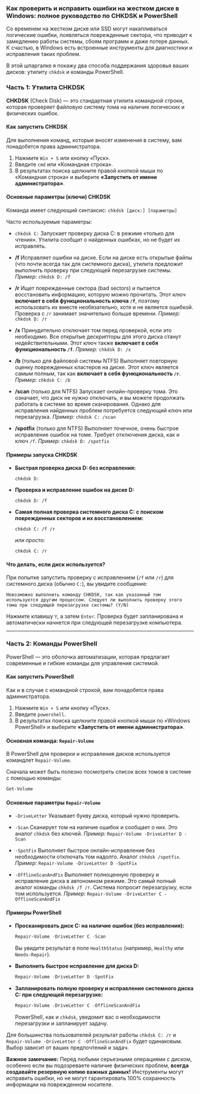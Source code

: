 ### Как проверить и исправить ошибки на жестком диске в Windows: полное руководство по CHKDSK и PowerShell

Со временем на жестком диске или SSD могут накапливаться логические ошибки, появляться поврежденные сектора, что приводит к замедлению работы системы, сбоям программ и даже потере данных. К счастью, в Windows есть встроенные инструменты для диагностики и исправления таких проблем.

В этой шпаргалке я покажу два способа поддержания здоровья ваших дисков: утилиту `chkdsk` и команды PowerShell.

### Часть 1: Утилита CHKDSK

**CHKDSK** (Check Disk) — это стандартная утилита командной строки, которая проверяет файловую систему тома на наличие логических и физических ошибок.

#### Как запустить CHKDSK

Для выполнения команд, которые вносят изменения в систему, вам понадобятся права администратора.

1.  Нажмите `Win + S` или кнопку «Пуск».
2.  Введите `cmd` или «Командная строка».
3.  В результатах поиска щелкните правой кнопкой мыши по «Командная строка» и выберите **«Запустить от имени администратора»**.

#### Основные параметры (ключи) CHKDSK

Команда имеет следующий синтаксис: `chkdsk [диск:] [параметры]`

Часто используемые параметры:

*   `chkdsk C:`
    Запускает проверку диска C: в режиме «только для чтения». Утилита сообщит о найденных ошибках, но не будет их исправлять.

*   **/f**
    Исправляет ошибки на диске. Если на диске есть открытые файлы (что почти всегда так для системного диска), утилита предложит выполнить проверку при следующей перезагрузке системы.
    *Пример:* `chkdsk D: /f`

*   **/r**
    Ищет поврежденные сектора (bad sectors) и пытается восстановить информацию, которую можно прочитать. Этот ключ **включает в себя функциональность ключа `/f`**, поэтому использовать их вместе необязательно, хотя и не является ошибкой. Проверка с `/r` занимает значительно больше времени.
    *Пример:* `chkdsk D: /r`

*   **/x**
    Принудительно отключает том перед проверкой, если это необходимо. Все открытые дескрипторы для этого диска станут недействительными. Этот ключ также **включает в себя функциональность `/f`**.
    *Пример:* `chkdsk D: /x`

*   **/b** (только для файловой системы NTFS)
    Выполняет повторную оценку поврежденных кластеров на диске. Этот ключ является самым полным, так как **включает в себя функциональность `/r`**.
    *Пример:* `chkdsk C: /b`

*   **/scan** (только для NTFS)
    Запускает онлайн-проверку тома. Это означает, что диск не нужно отключать, и вы можете продолжать работать в системе во время сканирования. Однако для исправления найденных проблем потребуется следующий ключ или перезагрузка.
    *Пример:* `chkdsk C: /scan`

*   **/spotfix** (только для NTFS)
    Выполняет точечное, очень быстрое исправление ошибок на томе. Требует отключения диска, как и ключ `/f`.
    *Пример:* `chkdsk D: /spotfix`

#### Примеры запуска CHKDSK

*   **Быстрая проверка диска D: без исправления:**
    ```
    chkdsk D:
    ```

*   **Проверка и исправление ошибок на диске D:**
    ```
    chkdsk D: /f
    ```

*   **Самая полная проверка системного диска C: с поиском поврежденных секторов и их восстановлением:**
    ```
    chkdsk C: /f /r
    ```
    *или просто:*
    ```
    chkdsk C: /r
    ```

#### Что делать, если диск используется?

При попытке запустить проверку с исправлением (`/f` или `/r`) для системного диска (обычно `C:`), вы увидите сообщение:

`Невозможно выполнить команду CHKDSK, так как указанный том используется другим процессом. Следует ли выполнить проверку этого тома при следующей перезагрузке системы? (Y/N)`

Нажмите клавишу `Y`, а затем `Enter`. Проверка будет запланирована и автоматически начнется при следующей перезагрузке компьютера.

---

### Часть 2: Команды PowerShell

PowerShell — это оболочка автоматизации, которая предлагает современные и гибкие команды для управления системой.

#### Как запустить PowerShell

Как и в случае с командной строкой, вам понадобятся права администратора.

1.  Нажмите `Win + S` или кнопку «Пуск».
2.  Введите `powershell`.
3.  В результатах поиска щелкните правой кнопкой мыши по «Windows PowerShell» и выберите **«Запустить от имени администратора»**.

#### Основная команда: `Repair-Volume`

В PowerShell для проверки и исправления дисков используется командлет `Repair-Volume`.

Сначала может быть полезно посмотреть список всех томов в системе с помощью команды:
```powershell
Get-Volume
```

#### Основные параметры `Repair-Volume`

*   `-DriveLetter`
    Указывает букву диска, который нужно проверить.

*   `-Scan`
    Сканирует том на наличие ошибок и сообщает о них. Это аналог `chkdsk` без ключей.
    *Пример:* `Repair-Volume -DriveLetter D -Scan`

*   `-SpotFix`
    Выполняет быстрое онлайн-исправление без необходимости отключать том надолго. Аналог `chkdsk /spotfix`.
    *Пример:* `Repair-Volume -DriveLetter D -SpotFix`

*   `-OfflineScanAndFix`
    Выполняет полноценную проверку и исправление диска в автономном режиме. Это самый полный аналог команды `chkdsk /f /r`. Система попросит перезагрузку, если том используется.
    *Пример:* `Repair-Volume -DriveLetter C -OfflineScanAndFix`

#### Примеры PowerShell

*   **Просканировать диск C: на наличие ошибок (без исправления):**
    ```powershell
    Repair-Volume -DriveLetter C -Scan
    ```
    Вы увидите результат в поле `HealthStatus` (например, `Healthy` или `Needs-Repair`).

*   **Выполнить быстрое исправление для диска D:**
    ```powershell
    Repair-Volume -DriveLetter D -SpotFix
    ```

*   **Запланировать полную проверку и исправление системного диска C: при следующей перезагрузке:**
    ```powershell
    Repair-Volume -DriveLetter C -OfflineScanAndFix
    ```
    PowerShell, как и `chkdsk`, уведомит вас о необходимости перезагрузки и запланирует задачу.


Для большинства пользователей результат работы `chkdsk C: /r` и `Repair-Volume -DriveLetter C -OfflineScanAndFix` будет одинаковым. Выбор зависит от ваших предпочтений и задач.

**Важное замечание:** Перед любыми серьезными операциями с диском, особенно если вы подозреваете наличие физических проблем, **всегда создавайте резервную копию важных данных!** Инструменты могут исправить ошибки, но не могут гарантировать 100% сохранность информации на поврежденном носителе.